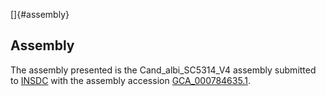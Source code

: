 []{#assembly}

Assembly
--------

The assembly presented is the Cand\_albi\_SC5314\_V4 assembly submitted
to [INSDC](http://www.insdc.org) with the assembly accession
[GCA\_000784635.1](http://www.ebi.ac.uk/ena/data/view/GCA_000784635.1).

